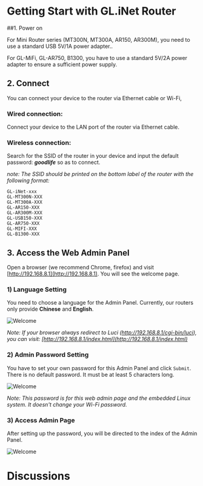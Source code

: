 # Getting Start with GL.iNet Router

##1. Power on 

For Mini Router series (MT300N, MT300A, AR150, AR300M), you need to use a standard USB 5V/1A power adapter..

For GL-MiFi, GL-AR750, B1300, you have to use a standard 5V/2A power adapter to ensure a sufficient power supply.



## 2. Connect 

You can connect your device to the router via Ethernet cable or Wi-Fi,

### Wired connection: 
Connect your device to the LAN port of the router via Ethernet cable.

### Wireless connection: 
Search for the SSID of the router in your device and input the default password: ***goodlife*** so as to connect.

  *note: The SSID should be printed on the bottom label of the router with the following format:*

  ```
  GL-iNet-xxx
  GL-MT300N-XXX
  GL-MT300A-XXX
  GL-AR150-XXX
  GL-AR300M-XXX
  GL-USB150-XXX
  GL-AR750-XXX
  GL-MIFI-XXX
  GL-B1300-XXX
  ```




## 3. Access the Web Admin Panel

Open a browser (we recommend Chrome, firefox) and visit [http://192.168.8.1](http://192.168.8.1). You will see the welcome page. 

### 1) Language Setting
You need to choose a language for the Admin Panel. Currently, our routers only provide **Chinese** and **English**.

![Welcome](https://static.gl-inet.com/docs/en/3/setup/first-time_setup/welcome.jpg)

  *Note: If your browser always redirect to Luci (http://192.168.8.1/cgi-bin/luci), you can  visit: [http://192.168.8.1/index.html](http://192.168.8.1/index.html)*

  

### 2) Admin Password Setting
You have to set your own password for this Admin Panel and click `Submit`. There is no default password. It must be at least 5 characters long.

![Welcome](https://static.gl-inet.com/docs/en/3/setup/first-time_setup/password.jpg)

*Note: This password is for this web admin page and the embedded Linux system. It doesn't change your Wi-Fi password.*



### 3) Access Admin Page
After setting up the password, you will be directed to the index of the Admin Panel.

![Welcome](https://static.gl-inet.com/docs/en/3/setup/first-time_setup/main_ui.jpg)



# Discussions